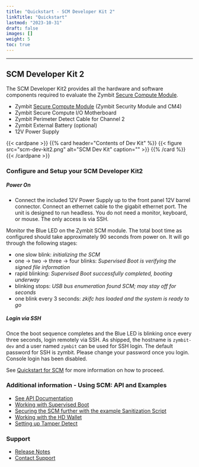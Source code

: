 ```yaml
---
title: "Quickstart - SCM Developer Kit 2"
linkTitle: "Quickstart"
lastmod: "2023-10-31"
draft: false
images: []
weight: 5
toc: true
---
```


-----
## **SCM Developer Kit 2**

The SCM Developer Kit2 provides all the hardware and software components required to evaluate the Zymbit [Secure Compute Module](../../scm/quickstart).
 * Zymbit [Secure Compute Module](../../scm/quickstart) (Zymbit Security Module and CM4)
 * Zymbit Secure Compute I/O Motherboard
 * Zymbit Perimeter Detect Cable for Channel 2
 * Zymbit External Battery (optional)
 * 12V Power Supply

{{< cardpane >}}
{{% card header="Contents of Dev Kit" %}}
{{< figure 
    src="scm-dev-kit2.png"
    alt="SCM Dev Kit"
    caption=""
    >}}
{{% /card %}}
{{< /cardpane >}}

### **Configure and Setup your SCM Developer Kit2**

##### Power On
 * Connect the included 12V Power Supply up to the front panel 12V barrel connector. Connect an ethernet cable to the gigabit ethernet port. The unit is designed to run headless. You do not need a monitor, keyboard, or mouse. The only access is via SSH.

Monitor the Blue LED on the Zymbit SCM module. The total boot time as configured should take approximately 90 seconds from power on. It will go through the following stages:

- one slow blink:    *initializing the SCM*
- one -> two -> three -> four blinks:   *Supervised Boot is verifying the signed file information*
- rapid blinking:   *Supervised Boot successfully completed, booting underway*
- blinking stops:   *USB bus enumeration found SCM; may stay off for seconds*
- one blink every 3 seconds:   *zkifc has loaded and the system is ready to go*

##### Login via SSH

Once the boot sequence completes and the Blue LED is blinking once every three seconds, login remotely via SSH. As shipped, the hostname is `zymbit-dev` and a user named `zymbit` can be used for SSH login. The default password for SSH is zymbit. Please change your password once you login. Console login has been disabled.

See [Quickstart for SCM](../../scm/quickstart) for more information on how to proceed.

### Additional information - Using SCM: API and Examples
    
 * [See API Documentation](../../../api/)   
 * [Working with Supervised Boot](../../../tutorials/supervised-boot/)
 * [Securing the SCM further with the example Sanitization Script](https://github.com/zymbit-applications/zk-scripts)
 * [Working with the HD Wallet](../../../tutorials/digital-wallet/)
 * [Setting up Tamper Detect](../../../tutorials/perimeter-detect/)
    
### Support
    
 * [Release Notes](../../../troubleshooting/scm/)
 * [Contact Support](mailto:support@zymbit.com)


